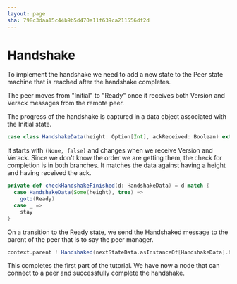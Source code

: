 ```yaml
---
layout: page
sha: 798c3daa15c44b9b5d470a11f639ca211556df2d
---
```


# Handshake

To implement the handshake we need to add a new state to the Peer state machine that is reached after the handshake 
completes.

The peer moves from "Initial" to "Ready" once it receives both Version and Verack messages from the remote peer.

The progress of the handshake is captured in a data object associated with the Initial state.

```scala
case class HandshakeData(height: Option[Int], ackReceived: Boolean) extends Data
```

It starts with `(None, false)` and changes when we receive Version and Verack. Since we don't know the order
we are getting them, the check for completion is in both branches. It matches the data against having a height
and having received the ack.

```scala
private def checkHandshakeFinished(d: HandshakeData) = d match {
  case HandshakeData(Some(height), true) =>
    goto(Ready)
  case _ =>
    stay
}
```

On a transition to the Ready state, we send the Handshaked message to the parent of the peer that is to say
the peer manager.

```scala
context.parent ! Handshaked(nextStateData.asInstanceOf[HandshakeData].height.get)
```

This completes the first part of the tutorial. We have now a node that can connect to a peer and successfully complete
the handshake.
